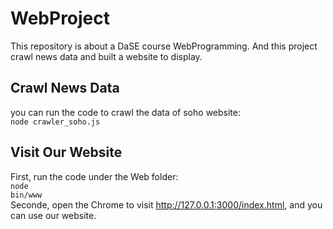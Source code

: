 # WebProject
This repository is about a DaSE course WebProgramming. And this project crawl news data and built a website to display.

## Crawl News Data
you can run the code to crawl the data of soho website:<br>
<code>node crawler_soho.js</code>

## Visit Our Website
First, run the code under the Web folder:<br>
<code>node bin/www</code>
<br>
Seconde, open the Chrome to visit http://127.0.0.1:3000/index.html, and you can use our website.
